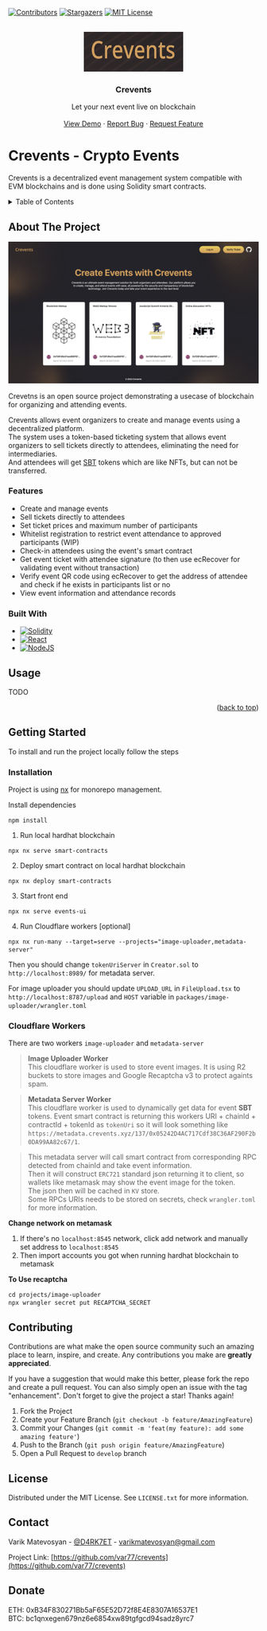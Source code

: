 <a name="readme-top"></a>
<!-- PROJECT SHIELDS -->
<!--
*** I'm using markdown "reference style" links for readability.
*** Reference links are enclosed in brackets [ ] instead of parentheses ( ).
*** See the bottom of this document for the declaration of the reference variables
*** for contributors-url, forks-url, etc. This is an optional, concise syntax you may use.
*** https://www.markdownguide.org/basic-syntax/#reference-style-links
-->
[![Contributors][contributors-shield]][contributors-url]
[![Stargazers][stars-shield]][stars-url]
[![MIT License][license-shield]][license-url]

<!-- PROJECT LOGO -->
<br />
<div align="center">
  <a href="https://github.com/var77/crevents">
    <img src="images/logo.png" alt="Logo" width="200" height="80">
  </a>

  <h3 align="center">Crevents</h3>

  <p align="center">
    Let your next event live on blockchain
    <br />
    <br />
    <a href="https://crevents.xyz">View Demo</a>
    ·
    <a href="https://github.com/var77/crevents/issues">Report Bug</a>
    ·
    <a href="https://github.com/var77/crevents/issues">Request Feature</a>
  </p>
</div>

# Crevents - Crypto Events

Crevents is a decentralized event management system compatible with EVM blockchains and is done using Solidity smart contracts.

<!-- TABLE OF CONTENTS -->
<details>
  <summary>Table of Contents</summary>
  <ol>
    <li>
      <a href="#about-the-project">About The Project</a>
      <ul>
        <li><a href="#built-with">Built With</a></li>
      </ul>
    </li>
    <li>
      <a href="#getting-started">Getting Started</a>
      <ul>
        <li><a href="#installation">Installation</a></li>
      </ul>
    </li>
    <li><a href="#usage">Usage</a></li>
    <li><a href="#contributing">Contributing</a></li>
    <li><a href="#license">License</a></li>
    <li><a href="#contact">Contact</a></li>
  </ol>
</details>


<!-- ABOUT THE PROJECT -->
## About The Project

[![Product Name Screen Shot][product-screenshot]](https://crevents.xyz)

Crevetns is an open source project demonstrating a usecase of blockchain for organizing and attending events.


Crevents allows event organizers to create and manage events using a decentralized platform.  
The system uses a token-based ticketing system that allows event organizers to sell tickets directly to attendees, eliminating the need for intermediaries.  
And attendees will get [SBT](https://github.com/var77/erc721a-sbt) tokens which are like NFTs, but can not be transferred.  

### Features

- Create and manage events
- Sell tickets directly to attendees
- Set ticket prices and maximum number of participants
- Whitelist registration to restrict event attendance to approved participants (WIP)
- Check-in attendees using the event's smart contract
- Get event ticket with attendee signature (to then use ecRecover for validating event without transaction)
- Verify event QR code using ecRecover to get the address of attendee and check if he exists in participants list or no
- View event information and attendance records


### Built With

* [![Solidity][Solidity]][Solidity-url]
* [![React][React.js]][React-url]
* [![NodeJS][NodeJS]][Node-url]

<!-- USAGE EXAMPLES -->
## Usage

TODO
<p align="right">(<a href="#readme-top">back to top</a>)</p>


<!-- GETTING STARTED -->
## Getting Started
To install and run the project locally follow the steps
### Installation

Project is using [nx](https://nx.dev/) for monorepo management.


Install dependencies
```
npm install
```

1. Run local hardhat blockchain
```
npx nx serve smart-contracts
```
2. Deploy smart contract on local hardhat blockchain
```
npx nx deploy smart-contracts
```
3. Start front end
```
npx nx serve events-ui
```
4. Run Cloudflare workers [optional]
```
npx nx run-many --target=serve --projects="image-uploader,metadata-server"
```
Then you should change `tokenUriServer` in `Creator.sol` to `http://localhost:8989/` for metadata server.

For image uploader you should update `UPLOAD_URL` in `FileUpload.tsx` to `http://localhost:8787/upload` and `HOST` variable in `packages/image-uploader/wrangler.toml`

### Cloudflare Workers
There are two workers `image-uploader` and `metadata-server`

>**Image Uploader Worker**  
>This cloudflare worker is used to store event images. It is using R2 buckets to store images and Google Recaptcha v3 to protect againts spam.

>**Metadata Server Worker**  
>This cloudflare worker is used to dynamically get data for event **SBT** tokens. Event smart contract is returning this workers URI + chainId + contractId + tokenId as `tokenUri` 
so it will look something like `https://metadata.crevents.xyz/137/0x05242D4AC717Cdf38C36AF290F2b0DA99AA82c67/1`.


>This metadata server will call smart contract from corresponding RPC detected from chainId and take event information.  
>Then it will construct `ERC721` standard json returning it to client, so wallets like metamask may show the event image for the token.  
>The json then will be cached in `KV` store.  
>Some RPCs URIs needs to be stored on secrets, check `wrangler.toml` for more information.  

**Change network on metamask**
1. If there's no `localhost:8545` network, click add network and manually set address to `localhost:8545`
2. Then import accounts you got when running hardhat blockchain to metamask


**To Use recaptcha**
```
cd projects/image-uploader
npx wrangler secret put RECAPTCHA_SECRET
```

<!-- CONTRIBUTING -->
## Contributing

Contributions are what make the open source community such an amazing place to learn, inspire, and create. Any contributions you make are **greatly appreciated**.

If you have a suggestion that would make this better, please fork the repo and create a pull request. You can also simply open an issue with the tag "enhancement".
Don't forget to give the project a star! Thanks again!

1. Fork the Project
2. Create your Feature Branch (`git checkout -b feature/AmazingFeature`)
3. Commit your Changes (`git commit -m 'feat(my feature): add some amazing feature'`)
4. Push to the Branch (`git push origin feature/AmazingFeature`)
5. Open a Pull Request to `develop` branch


<!-- LICENSE -->
## License

Distributed under the MIT License. See `LICENSE.txt` for more information.


<!-- CONTACT -->
## Contact

Varik Matevosyan - [@D4RK7ET](https://twitter.com/D4RK7ET) - varikmatevosyan@gmail.com

Project Link: [https://github.com/var77/crevents](https://github.com/var77/crevents)

## Donate
ETH: 0xB34F830271Bb5aF65E52D72f8E4E8307A16537E1  
BTC: bc1qnxegen679nz6e6854xw89tgfgcd94sadz8yrc7  
<!-- MARKDOWN LINKS & IMAGES -->
<!-- https://www.markdownguide.org/basic-syntax/#reference-style-links -->
[contributors-shield]: https://img.shields.io/github/contributors/var77/crevents.svg?style=for-the-badge&v=1
[contributors-url]: https://github.com/var77/crevents/graphs/contributors
[stars-shield]: https://img.shields.io/github/stars/var77/crevents.svg?style=for-the-badge&v=1
[stars-url]: https://github.com/var77/crevents
[license-shield]: https://img.shields.io/github/license/var77/crevents.svg?style=for-the-badge&v=1
[license-url]: https://github.com/var77/crevents/blob/master/LICENSE.txt
[product-screenshot]: images/screenshot.png
[Solidity]: https://img.shields.io/badge/Solidity-e6e6e6?style=for-the-badge&logo=solidity&logoColor=black
[Solidity-url]: https://soliditylang.org/
[NodeJS]: https://img.shields.io/badge/Node.js-43853D?style=for-the-badge&logo=node.js&logoColor=white
[Node-url]: https://nodejs.org
[React.js]: https://img.shields.io/badge/React-20232A?style=for-the-badge&logo=react&logoColor=61DAFB
[React-url]: https://reactjs.org/

